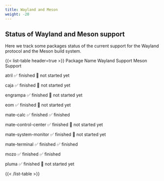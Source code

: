 ```yaml
---
title: Wayland and Meson
weight: -20
---
```


## Status of Wayland and Meson support

Here we track some packages status of the current support for the Wayland protocol and the Meson build system.

{{< list-table header=true >}}
Package Name
Wayland Support
Meson Support

atril
:white_check_mark: finished
:black_square_button: not started yet

caja
:white_check_mark: finished
:black_square_button: not started yet

engrampa
:white_check_mark: finished
:black_square_button: not started yet

eom
:white_check_mark: finished
:black_square_button: not started yet

mate-calc
:white_check_mark: finished
:white_check_mark: finished

mate-control-center
:white_check_mark: finished
:black_square_button: not started yet

mate-system-monitor
:white_check_mark: finished
:black_square_button: not started yet

mate-terminal
:white_check_mark: finished
:white_check_mark: finished

mozo
:white_check_mark: finished
:white_check_mark: finished

pluma
:white_check_mark: finished
:black_square_button: not started yet

{{< /list-table >}}
